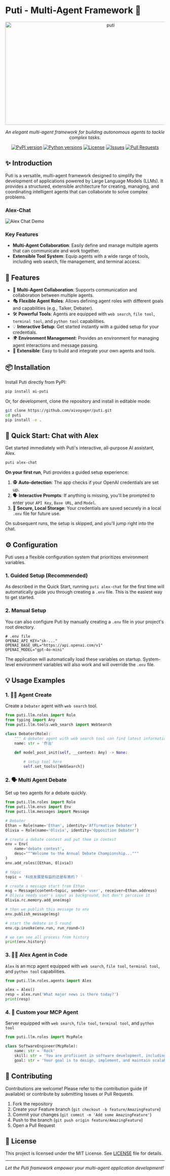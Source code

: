 # Puti - Multi-Agent Framework 🤖

<p align="center">
  <a href="https://github.com/aivoyager/puti">
    <img src="https://socialify.git.ci/aivoyager/puti/image?description=1&font=Inter&forks=1&issues=1&language=1&name=1&owner=1&pattern=Plus&stargazers=1&theme=Dark" alt="puti" width="650" height="325" />
  </a>
</p>

<p align="center">
    <em>An elegant multi-agent framework for building autonomous agents to tackle complex tasks.</em>
</p>

<p align="center">
    <a href="https://pypi.org/project/ai-puti/"><img src="https://img.shields.io/pypi/v/ai-puti.svg?style=flat-square&logo=pypi&logoColor=white" alt="PyPI version"></a>
    <a href="https://pypi.org/project/ai-puti/"><img src="https://img.shields.io/pypi/pyversions/ai-puti.svg?style=flat-square&logo=python&logoColor=white" alt="Python versions"></a>
    <a href="https://github.com/aivoyager/puti/blob/main/LICENSE"><img src="https://img.shields.io/github/license/aivoyager/puti?style=flat-square" alt="License"></a>
    <a href="https://github.com/aivoyager/puti/issues"><img src="https://img.shields.io/github/issues/aivoyager/puti?style=flat-square" alt="Issues"></a>
    <a href="https://github.com/aivoyager/puti/pulls"><img src="https://img.shields.io/github/issues-pr/aivoyager/puti?style=flat-square" alt="Pull Requests"></a>
</p>

## ✨ Introduction

Puti is a versatile, multi-agent framework designed to simplify the development of applications powered by Large Language Models (LLMs). It provides a structured, extensible architecture for creating, managing, and coordinating intelligent agents that can collaborate to solve complex problems.

### Alex-Chat
![Alex Chat Demo](docs/puti_alex.gif)

### Key Features
* **Multi-Agent Collaboration**: Easily define and manage multiple agents that can communicate and work together.
* **Extensible Tool System**: Equip agents with a wide range of tools, including web search, file management, and terminal access.

## 🚀 Features

*   🤝 **Multi-Agent Collaboration**: Supports communication and collaboration between multiple agents.
*   🎭 **Flexible Agent Roles**: Allows defining agent roles with different goals and capabilities (e.g., Talker, Debater).
*   🛠️ **Powerful Tools**: Agents are equipped with `web search`, `file tool`, `terminal tool`, and `python tool` capabilities.
*   💡 **Interactive Setup**: Get started instantly with a guided setup for your credentials.
*   🌍 **Environment Management**: Provides an environment for managing agent interactions and message passing.
*   🧩 **Extensible**: Easy to build and integrate your own agents and tools.

## 📦 Installation

Install Puti directly from PyPI:
```bash
pip install ai-puti
```

Or, for development, clone the repository and install in editable mode:
```bash
git clone https://github.com/aivoyager/puti.git
cd puti
pip install -e .
```

## 🚀 Quick Start: Chat with Alex

Get started immediately with Puti's interactive, all-purpose AI assistant, Alex.

```bash
puti alex-chat
```

**On your first run**, Puti provides a guided setup experience:
1.  🕵️ **Auto-detection**: The app checks if your OpenAI credentials are set up.
2.  🗣️ **Interactive Prompts**: If anything is missing, you'll be prompted to enter your `API Key`, `Base URL`, and `Model`.
3.  💾 **Secure, Local Storage**: Your credentials are saved securely in a local `.env` file for future use.

On subsequent runs, the setup is skipped, and you'll jump right into the chat.

## ⚙️ Configuration

Puti uses a flexible configuration system that prioritizes environment variables.

### 1. Guided Setup (Recommended)
As described in the Quick Start, running `puti alex-chat` for the first time will automatically guide you through creating a `.env` file. This is the easiest way to get started.

### 2. Manual Setup
You can also configure Puti by manually creating a `.env` file in your project's root directory.

```.env
# .env file
OPENAI_API_KEY="sk-..."
OPENAI_BASE_URL="https://api.openai.com/v1"
OPENAI_MODEL="gpt-4o-mini"
```
The application will automatically load these variables on startup. System-level environment variables will also work and will override the `.env` file.


## 💡 Usage Examples

### 1. 🧑‍🎨 Agent Create
Create a `Debater` agent with `web search` tool.
```python
from puti.llm.roles import Role
from typing import Any
from puti.llm.tools.web_search import WebSearch

class Debater(Role):
    """ A debater agent with web search tool can find latest information for debate. """
    name: str = '乔治'

    def model_post_init(self, __context: Any) -> None:
        
        # setup tool here
        self.set_tools([WebSearch])
```

### 2. 🗣️ Multi Agent Debate
Set up two agents for a debate quickly.
```python
from puti.llm.roles import Role
from puti.llm.envs import Env
from puti.llm.messages import Message

# Debater
Ethan = Role(name='Ethan', identity='Affirmative Debater')
Olivia = Role(name='Olivia', identity='Opposition Debater')

# create a debate contest and put them in contest
env = Env(
    name='debate contest',
    desc="""Welcome to the Annual Debate Championship..."""
)
env.add_roles([Ethan, Olivia])

# topic
topic = '科技发展是有益的还是有害的？ '

# create a message start from Ethan
msg = Message(content=topic, sender='user', receiver=Ethan.address)
# Olivia needs user's input as background, but don't perceive it
Olivia.rc.memory.add_one(msg)

# then we publish this message to env
env.publish_message(msg)

# start the debate in 5 round
env.cp.invoke(env.run, run_round=5)

# we can see all process from history
print(env.history)
```

### 3. 👨‍💻 Alex Agent in Code
`Alex` is an mcp agent equipped with `web search`, `file tool`, `terminal tool`, and `python tool` capabilities.
```python
from puti.llm.roles.agents import Alex

alex = Alex()
resp = alex.run('What major news is there today?')
print(resp)
```

### 4. 🔧 Custom your MCP Agent
Server equipped with `web search`, `file tool`, `terminal tool`, and `python tool`
```python
from puti.llm.roles import McpRole

class SoftwareEngineer(McpRole):
    name: str = 'Rock'
    skill: str = 'You are proficient in software development, including full-stack web development, software architecture design, debugging, and optimizing complex systems...'
    goal: str = 'Your goal is to design, implement, and maintain scalable and robust software systems that meet user requirements and business objectives...'
```

## 🤝 Contributing

Contributions are welcome! Please refer to the contribution guide (if available) or contribute by submitting Issues or Pull Requests.

1.  Fork the repository
2.  Create your Feature branch (`git checkout -b feature/AmazingFeature`)
3.  Commit your changes (`git commit -m 'Add some AmazingFeature'`)
4.  Push to the branch (`git push origin feature/AmazingFeature`)
5.  Open a Pull Request

## 📜 License

This project is licensed under the MIT License. See [LICENSE](LICENSE) file for details.

---

_Let the Puti framework empower your multi-agent application development!_

